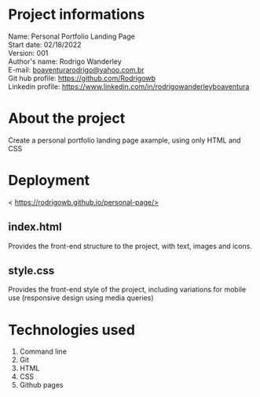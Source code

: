 # Project informations
Name: Personal Portfolio Landing Page <br />
Start date: 02/18/2022 <br />
Version: 001 <br />
Author's name: Rodrigo Wanderley <br />
E-mail: <boaventurarodrigo@yahoo.com.br> <br />
Git hub profile: <https://github.com/Rodrigowb> <br />
Linkedin profile: <https://www.linkedin.com/in/rodrigowanderleyboaventura> <br />
# About the project
Create a personal portfolio landing page axample, using only HTML and CSS
# Deployment
< https://rodrigowb.github.io/personal-page/>
## index.html
Provides the front-end structure to the project, with text, images and icons. <br />
## style.css 
Provides the front-end style of the project, including variations for mobile use (responsive design using media queries) <br />
# Technologies used
1. Command line
2. Git
3. HTML
4. CSS
6. Github pages